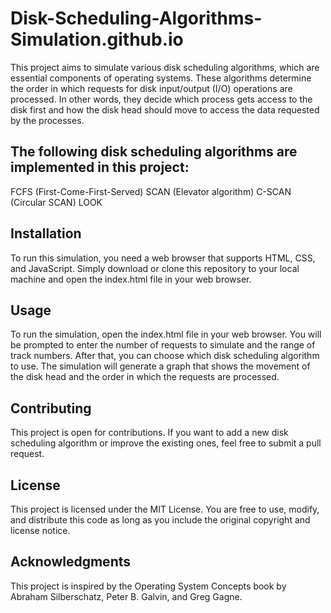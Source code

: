 # Disk-Scheduling-Algorithms-Simulation.github.io
This project aims to simulate various disk scheduling algorithms, which are essential components of operating systems. These algorithms determine the order in which requests for disk input/output (I/O) operations are processed. In other words, they decide which process gets access to the disk first and how the disk head should move to access the data requested by the processes.

## The following disk scheduling algorithms are implemented in this project:

FCFS (First-Come-First-Served)
SCAN (Elevator algorithm)
C-SCAN (Circular SCAN)
LOOK

## Installation
To run this simulation, you need a web browser that supports HTML, CSS, and JavaScript. Simply download or clone this repository to your local machine and open the index.html file in your web browser.

## Usage
To run the simulation, open the index.html file in your web browser. You will be prompted to enter the number of requests to simulate and the range of track numbers. After that, you can choose which disk scheduling algorithm to use. The simulation will generate a graph that shows the movement of the disk head and the order in which the requests are processed.

## Contributing
This project is open for contributions. If you want to add a new disk scheduling algorithm or improve the existing ones, feel free to submit a pull request.

## License
This project is licensed under the MIT License. You are free to use, modify, and distribute this code as long as you include the original copyright and license notice.

## Acknowledgments
This project is inspired by the Operating System Concepts book by Abraham Silberschatz, Peter B. Galvin, and Greg Gagne.
